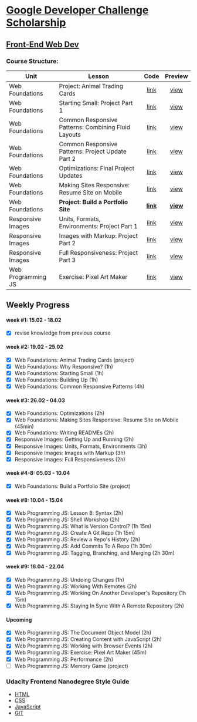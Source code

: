 # [Google Developer Challenge Scholarship](https://www.udacity.com/google-scholarships)
## [Front-End Web Dev](https://www.udacity.com/course/front-end-web-developer-nanodegree--nd001)

### Course Structure:
Unit               | Lesson                                                | Code                     | Preview                  |
-------------------|-------------------------------------------------------|:------------------------:|:------------------------:|
Web Foundations    | Project: Animal Trading Cards                         |  [link][U1-L10#02-code]  |  [view][U1-L10#02-view]  |
Web Foundations    | Starting Small: Project Part 1                        |  [link][U1-L12#16-code]  |  [view][U1-L12#16-view]  |
Web Foundations    | Common Responsive Patterns: Combining Fluid Layouts   |  [link][U1-L14#06-code]  |  [view][U1-L14#06-view]  |
Web Foundations    | Common Responsive Patterns: Project Update Part 2     |  [link][U1-L14#11-code]  |  [view][U1-L14#11-view]  |
Web Foundations    | Optimizations: Final Project Updates                  |  [link][U1-L15#10-code]  |  [view][U1-L15#10-view]  |
Web Foundations    | Making Sites Responsive: Resume Site on Mobile        |  [link][U1-L16#02-code]  |  [view][U1-L16#02-view]  |
Web Foundations    | **Project: Build a Portfolio Site**                   |**[link][U1-L17#03-code]**|**[view][U1-L17#03-view]**|
Responsive Images  | Units, Formats, Environments:  Project Part 1         |  [link][E1-L02#16-code]  |  [view][E1-L02#16-view]  |
Responsive Images  | Images with Markup: Project Part 2                    |  [link][E1-L03#14-code]  |  [view][E1-L03#14-view]  |
Responsive Images  | Full Responsiveness: Project Part 3                   |  [link][E1-L04#10-code]  |  [view][E1-L04#10-view]  |
Web Programming JS | Exercise: Pixel Art Maker                             |  [link][U2-L22#02-code]  |  [view][U2-L22#02-view]  |

## Weekly Progress
#### week #1: 15.02 - 18.02
- [x] revise knowledge from previous course
#### week #2: 19.02 - 25.02
- [x] Web Foundations: Animal Trading Cards (project)
- [x] Web Foundations: Why Responsive? (1h)
- [x] Web Foundations: Starting Small (1h)
- [x] Web Foundations: Building Up (1h)
- [x] Web Foundations: Common Responsive Patterns (4h)
#### week #3: 26.02 - 04.03
- [x] Web Foundations: Optimizations (2h)
- [x] Web Foundations: Making Sites Responsive: Resume Site on Mobile (45min)
- [x] Web Foundations: Writing READMEs (2h)
- [x] Responsive Images: Getting Up and Running (2h)
- [x] Responsive Images: Units, Formats, Environments (3h)
- [x] Responsive Images: Images with Markup (3h)
- [x] Responsive Images: Full Responsiveness (2h)

#### week #4-8: 05.03 - 10.04
- [x] Web Foundations: Build a Portfolio Site (project)

#### week #8: 10.04 - 15.04
- [x] Web Programming JS: Lesson 8: Syntax (2h)
- [x] Web Programming JS: Shell Workshop (2h)
- [x] Web Programming JS: What is Version Control? (1h 15m)
- [x] Web Programming JS: Create A Git Repo (1h 15m)
- [x] Web Programming JS: Review a Repo's History (2h)
- [x] Web Programming JS: Add Commits To A Repo (1h 30m)
- [x] Web Programming JS: Tagging, Branching, and Merging (2h 30m)

#### week #9: 16.04 - 22.04
- [x] Web Programming JS: Undoing Changes (1h)
- [x] Web Programming JS: Working With Remotes (2h)
- [x] Web Programming JS: Working On Another Developer's Repository (1h 15m)
- [x] Web Programming JS: Staying In Sync With A Remote Repository (2h)

#### Upcoming
- [x] Web Programming JS: The Document Object Model (2h)
- [x] Web Programming JS: Creating Content with JavaScript (2h)
- [x] Web Programming JS: Working with Browser Events (2h)
- [x] Web Programming JS: Exercise: Pixel Art Maker (45m)
- [x] Web Programming JS: Performance (2h)
- [ ] Web Programming JS: Memory Game (project)

### Udacity Frontend Nanodegree Style Guide
* [HTML](https://udacity.github.io/frontend-nanodegree-styleguide/index)
* [CSS](https://udacity.github.io/frontend-nanodegree-styleguide/css)
* [JavaScript](https://udacity.github.io/frontend-nanodegree-styleguide/javascript)
* [GIT](https://udacity.github.io/git-styleguide)


[U1-L10#02-code]: web-foundations/10.02
[U1-L10#02-view]: https://gavar.github.io/google-front-end-web-developer/web-foundations/10.02/card.html

[U1-L12#16-code]: web-foundations/12.16
[U1-L12#16-view]: https://gavar.github.io/google-front-end-web-developer/web-foundations/12.16/index.html

[U1-L14#06-code]: web-foundations/14.06
[U1-L14#06-view]: https://gavar.github.io/google-front-end-web-developer/web-foundations/14.06/index.html

[U1-L14#11-code]: web-foundations/14.11
[U1-L14#11-view]: https://gavar.github.io/google-front-end-web-developer/web-foundations/14.11/index.html

[U1-L15#10-code]: web-foundations/15.10
[U1-L15#10-view]: https://gavar.github.io/google-front-end-web-developer/web-foundations/15.10/index.html

[U1-L16#02-code]: web-foundations/16.02
[U1-L16#02-view]: https://gavar.github.io/google-front-end-web-developer/web-foundations/16.02/index.html

[U1-L17#03-code]: web-foundations/18.03
[U1-L17#03-view]: https://gavar.github.io/google-front-end-web-developer/web-foundations/18.03/dist/index.html

[E1-L02#16-code]: responsive-images/02.16
[E1-L02#16-view]: https://gavar.github.io/google-front-end-web-developer/responsive-images/02.16/dist/index.html

[E1-L03#14-code]: responsive-images/03.14
[E1-L03#14-view]: https://gavar.github.io/google-front-end-web-developer/responsive-images/03.14/dist/index.html

[E1-L04#10-code]: responsive-images/04.10
[E1-L04#10-view]: https://gavar.github.io/google-front-end-web-developer/responsive-images/04.10/dist/index.html

[U2-L22#02-code]: web-programming/22.02
[U2-L22#02-view]: https://gavar.github.io/google-front-end-web-developer/web-programming/22.02/dist/index.html
